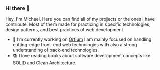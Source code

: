 ### Hi there 👋

Hey, I'm Michael. Here you can find all of my projects or the ones I have contribute. Most of them made for practicing in specific technologies, design patterns, and best practices of web development.

- :microscope: I’m currently working on [Orfium](https://www.orfium.com/) I am mainly focused on handling cutting-edge front-end web technologies with also a strong understanding of back-end technologies.
- :books: I love reading books about software development concepts like SOLID and Clean Architecture.
<!--
**michalisKout/michalisKout** is a ✨ _special_ ✨ repository because its `README.md` (this file) appears on your GitHub profile.

Here are some ideas to get you started:

- 🔭 I’m currently working on ...
- 🌱 I’m currently learning ...
- 👯 I’m looking to collaborate on ...
- 🤔 I’m looking for help with ...
- 💬 Ask me about ...
- 📫 How to reach me: ...
- 😄 Pronouns: ...
- ⚡ Fun fact: ...
-->
